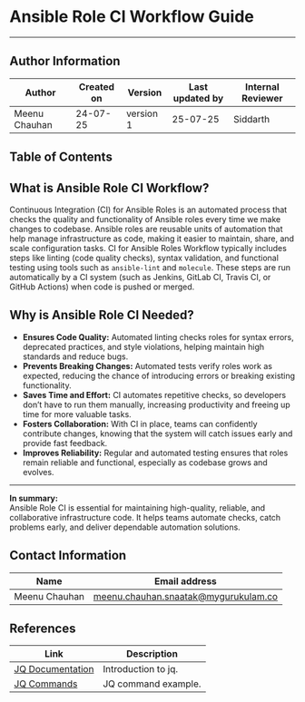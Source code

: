 # Ansible Role CI Workflow Guide

---

## Author Information

| Author          | Created on | Version   | Last updated by | Internal Reviewer |
|-----------------|------------|-----------|------------------|--------------------|
| Meenu Chauhan       | 24-07-25   | version 1 | 25-07-25              | Siddarth          | 

## Table of Contents


## What is Ansible Role CI Workflow?

Continuous Integration (CI) for Ansible Roles is an automated process that checks the quality and functionality of Ansible roles every time we make changes to codebase. Ansible roles are reusable units of automation that help manage infrastructure as code, making it easier to maintain, share, and scale configuration tasks.
CI for Ansible Roles Workflow typically includes steps like linting (code quality checks), syntax validation, and functional testing using tools such as `ansible-lint` and `molecule`. These steps are run automatically by a CI system (such as Jenkins, GitLab CI, Travis CI, or GitHub Actions) when code is pushed or merged.

## Why is Ansible Role CI Needed?

- **Ensures Code Quality:** Automated linting checks roles for syntax errors, deprecated practices, and style violations, helping maintain high standards and reduce bugs.
- **Prevents Breaking Changes:** Automated tests verify  roles work as expected, reducing the chance of introducing errors or breaking existing functionality.
- **Saves Time and Effort:** CI automates repetitive checks, so developers don’t have to run them manually, increasing productivity and freeing up time for more valuable tasks.
- **Fosters Collaboration:** With CI in place, teams can confidently contribute changes, knowing that the system will catch issues early and provide fast feedback.
- **Improves Reliability:** Regular and automated testing ensures that roles remain reliable and functional, especially as codebase grows and evolves.

---

**In summary:**  
Ansible Role CI is essential for maintaining high-quality, reliable, and collaborative infrastructure code. It helps teams automate checks, catch problems early, and deliver dependable automation solutions.

## Contact Information

| Name            | Email address |
|-----------------|---------------|
| Meenu Chauhan       | meenu.chauhan.snaatak@mygurukulam.co

## References
| **Link**                                                                 | **Description**                                   |
|--------------------------------------------------------------------------|---------------------------------------------------|
| [JQ Documentation](https://medium.com/@learntheshell/guide-to-jq-command-d75176fc4303) | Introduction to jq.          |
| [JQ Commands](https://www.baeldung.com/linux/jq-command-json) | JQ command example.          |



